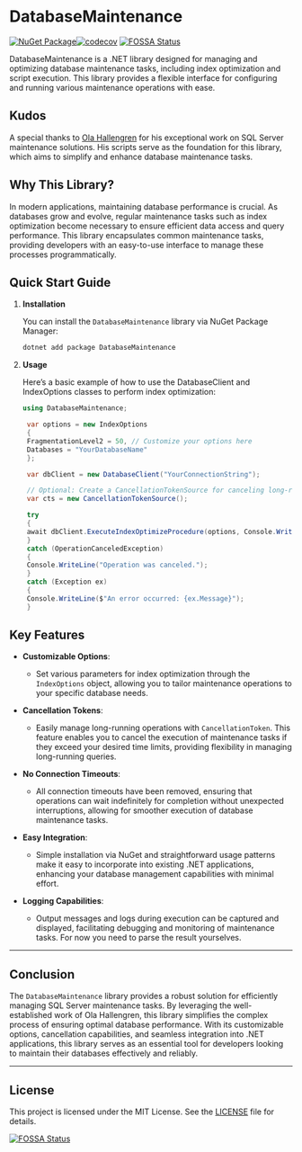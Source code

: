 # DatabaseMaintenance

[![NuGet Package](https://img.shields.io/nuget/v/DatabaseMaintenance.svg)](https://www.nuget.org/packages/DatabaseMaintenance)[![codecov](https://codecov.io/github/nicolaj-hartmann/DatabaseMaintenance/graph/badge.svg?token=G468V9HDZW)](https://codecov.io/github/nicolaj-hartmann/DatabaseMaintenance)
[![FOSSA Status](https://app.fossa.com/api/projects/git%2Bgithub.com%2Fnicolaj-hartmann%2FDatabaseMaintenance.svg?type=shield)](https://app.fossa.com/projects/git%2Bgithub.com%2Fnicolaj-hartmann%2FDatabaseMaintenance?ref=badge_shield)

DatabaseMaintenance is a .NET library designed for managing and optimizing database maintenance tasks, including index optimization and script execution. This library provides a flexible interface for configuring and running various maintenance operations with ease.

## Kudos

A special thanks to [Ola Hallengren](https://ola.hallengren.com) for his exceptional work on SQL Server maintenance solutions. His scripts serve as the foundation for this library, which aims to simplify and enhance database maintenance tasks.

## Why This Library?

In modern applications, maintaining database performance is crucial. As databases grow and evolve, regular maintenance tasks such as index optimization become necessary to ensure efficient data access and query performance. This library encapsulates common maintenance tasks, providing developers with an easy-to-use interface to manage these processes programmatically.

## Quick Start Guide

1. **Installation**

   You can install the `DatabaseMaintenance` library via NuGet Package Manager:

   ```bash
   dotnet add package DatabaseMaintenance
   ```

2. **Usage**

   Here’s a basic example of how to use the DatabaseClient and IndexOptions classes to perform index optimization:

   ```csharp
   using DatabaseMaintenance;

    var options = new IndexOptions
    {
    FragmentationLevel2 = 50, // Customize your options here
    Databases = "YourDatabaseName"
    };

    var dbClient = new DatabaseClient("YourConnectionString");

    // Optional: Create a CancellationTokenSource for canceling long-running tasks
    var cts = new CancellationTokenSource();

    try
    {
    await dbClient.ExecuteIndexOptimizeProcedure(options, Console.WriteLine, cts.Token);
    }
    catch (OperationCanceledException)
    {
    Console.WriteLine("Operation was canceled.");
    }
    catch (Exception ex)
    {
    Console.WriteLine($"An error occurred: {ex.Message}");
    }
   ```

## Key Features

- **Customizable Options**:

  - Set various parameters for index optimization through the `IndexOptions` object, allowing you to tailor maintenance operations to your specific database needs.

- **Cancellation Tokens**:

  - Easily manage long-running operations with `CancellationToken`. This feature enables you to cancel the execution of maintenance tasks if they exceed your desired time limits, providing flexibility in managing long-running queries.

- **No Connection Timeouts**:

  - All connection timeouts have been removed, ensuring that operations can wait indefinitely for completion without unexpected interruptions, allowing for smoother execution of database maintenance tasks.

- **Easy Integration**:

  - Simple installation via NuGet and straightforward usage patterns make it easy to incorporate into existing .NET applications, enhancing your database management capabilities with minimal effort.

- **Logging Capabilities**:
  - Output messages and logs during execution can be captured and displayed, facilitating debugging and monitoring of maintenance tasks. For now you need to parse the result yourselves.

---

## Conclusion

The `DatabaseMaintenance` library provides a robust solution for efficiently managing SQL Server maintenance tasks. By leveraging the well-established work of Ola Hallengren, this library simplifies the complex process of ensuring optimal database performance. With its customizable options, cancellation capabilities, and seamless integration into .NET applications, this library serves as an essential tool for developers looking to maintain their databases effectively and reliably.

---

## License

This project is licensed under the MIT License. See the [LICENSE](LICENSE) file for details.


[![FOSSA Status](https://app.fossa.com/api/projects/git%2Bgithub.com%2Fnicolaj-hartmann%2FDatabaseMaintenance.svg?type=large)](https://app.fossa.com/projects/git%2Bgithub.com%2Fnicolaj-hartmann%2FDatabaseMaintenance?ref=badge_large)